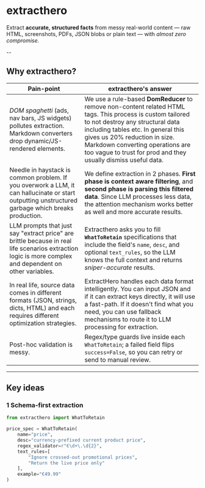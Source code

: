 # extracthero

Extract **accurate, structured facts** from messy real-world content — raw HTML, screenshots, PDFs, JSON blobs or plain text — with *almost zero compromise.*

--

## Why extracthero?

| Pain-point                                                       | extracthero's answer                                                                                                                                                                                        |
| ---------------------------------------------------------------- | ----------------------------------------------------------------------------------------------------------------------------------------------------------------------------------------------------------- |
| *DOM spaghetti* (ads, nav bars, JS widgets) pollutes extraction. Markdown converters drop dynamic/JS-rendered elements. | We use a rule-based **DomReducer** to remove non-content related HTML tags. This process is custom tailored to not destroy any structural data including tables etc. In general this gives us 20% reduction in size. Markdown converting operations are too vague to trust for prod and they usually dismiss useful data. |
| Needle in haystack is common problem. If you overwork a LLM, it can hallucinate or start outputting unstructured garbage which breaks production. | We define extraction in 2 phases. **First phase is context aware filtering**, and **second phase is parsing this filtered data**. Since LLM processes less data, the attention mechanism works better as well and more accurate results. |
| LLM prompts that just say "extract price" are brittle because in real life scenarios extraction logic is more complex and dependent on other variables. | Extracthero asks you to fill **`WhatToRetain`** specifications that include the field's `name`, `desc`, and optional `text_rules`, so the LLM knows the full context and returns *sniper-accurate* results. |
| In real life, source data comes in different formats (JSON, strings, dicts, HTML) and each requires different optimization strategies. | ExtractHero handles each data format intelligently. You can input JSON and if it can extract keys directly, it will use a fast-path. If it doesn't find what you need, you can use fallback mechanisms to route it to LLM processing for extraction. |
| Post-hoc validation is messy. | Regex/type guards live inside each `WhatToRetain`; a failed field flips `success=False`, so you can retry or send to manual review. |

---

## Key ideas

### 1  Schema-first extraction

```python
from extracthero import WhatToRetain

price_spec = WhatToRetain(
    name="price",
    desc="currency-prefixed current product price",
    regex_validator=r"€\d+\.\d{2}",
    text_rules=[
        "Ignore crossed-out promotional prices",
        "Return the live price only"
    ],
    example="€49.99"
)
```
